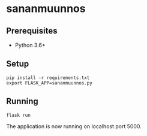 # sananmuunnos

## Prerequisites
* Python 3.6+

## Setup
```
pip install -r requirements.txt
export FLASK_APP=sananmuunnos.py
```

## Running
```
flask run
```

The application is now running on localhost port 5000.
